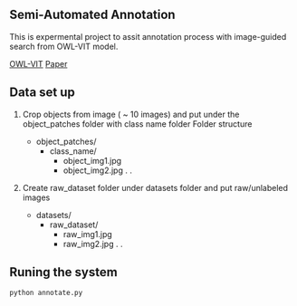 ## Semi-Automated Annotation

This is expermental project to assit annotation process with image-guided search from OWL-VIT model.

[OWL-VIT](https://huggingface.co/docs/transformers/en/model_doc/owlvit)
[Paper](https://arxiv.org/abs/2205.06230)

## Data set up

1. Crop objects from image ( ~ 10 images) and put under the object_patches folder
with class name folder 
  Folder structure 
    - object_patches/
        - class_name/
            - object_img1.jpg
            - object_img2.jpg
                  .
                  .

2. Create raw_dataset folder under datasets folder and put raw/unlabeled images 
    - datasets/
        - raw_dataset/
            - raw_img1.jpg
            - raw_img2.jpg 
                  .
                  .


## Runing the system

```
python annotate.py
```
